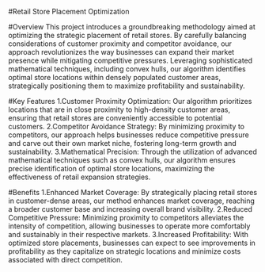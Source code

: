 #Retail Store Placement Optimization

#Overview
This project introduces a groundbreaking methodology aimed at optimizing the strategic placement of retail stores. 
By carefully balancing considerations of customer proximity and competitor avoidance, our approach revolutionizes the way businesses can expand their market presence while mitigating competitive pressures. 
Leveraging sophisticated mathematical techniques, including convex hulls, our algorithm identifies optimal store locations within densely populated customer areas, strategically positioning them to maximize profitability and sustainability.

#Key Features
1.Customer Proximity Optimization: 
Our algorithm prioritizes locations that are in close proximity to high-density customer areas, ensuring that retail stores are conveniently accessible to potential customers.
2.Competitor Avoidance Strategy: 
By minimizing proximity to competitors, our approach helps businesses reduce competitive pressure and carve out their own market niche, fostering long-term growth and sustainability.
3.Mathematical Precision: 
Through the utilization of advanced mathematical techniques such as convex hulls, our algorithm ensures precise identification of optimal store locations, maximizing the effectiveness of retail expansion strategies.

#Benefits
1.Enhanced Market Coverage: 
By strategically placing retail stores in customer-dense areas, our method enhances market coverage, reaching a broader customer base and increasing overall brand visibility.
2.Reduced Competitive Pressure: 
Minimizing proximity to competitors alleviates the intensity of competition, allowing businesses to operate more comfortably and sustainably in their respective markets.
3.Increased Profitability: 
With optimized store placements, businesses can expect to see improvements in profitability as they capitalize on strategic locations and minimize costs associated with direct competition.
